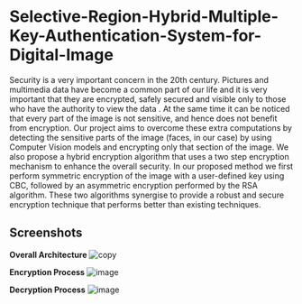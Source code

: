 # Selective-Region-Hybrid-Multiple-Key-Authentication-System-for-Digital-Image

Security is a very important concern in the 20th century. Pictures and multimedia data have become a common part of our life and it is very important that they are encrypted, safely secured and visible only to those who have the authority to view the data . At the same time it can be noticed that every part of the image is not sensitive, and hence does not benefit from encryption. Our project aims to overcome these extra computations by detecting the sensitive parts of the image (faces, in our case) by using Computer Vision models and encrypting only that section of the image. We also propose a hybrid encryption algorithm that uses a two step encryption mechanism to enhance the overall security. In our proposed method we first perform symmetric encryption of the  image with a user-defined key using CBC, followed by an asymmetric encryption performed by the RSA algorithm. These two algorithms synergise to provide a robust and secure encryption technique that performs better than existing techniques.
## Screenshots

**Overall Architecture**
![copy](https://user-images.githubusercontent.com/70327869/191742990-83d4f025-57e0-430d-8deb-80e15a07001f.png)

**Encryption Process**
![image](https://user-images.githubusercontent.com/70327869/191743085-4c008b6a-bf2b-4d34-81b6-000778f2e352.png)

**Decryption Process**
![image](https://user-images.githubusercontent.com/70327869/191743305-025c875f-c0e7-4115-9afb-a882fd5dc9b0.png)




